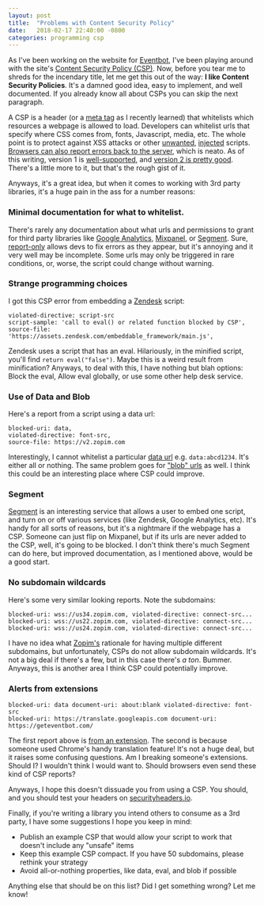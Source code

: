 ```yaml
---
layout: post
title:  "Problems with Content Security Policy"
date:   2018-02-17 22:40:00 -0800
categories: programming csp
---
```


As I've been working on the website for [Eventbot](https://geteventbot.com), I've been playing around with the site's [Content Security Policy (CSP)](https://developer.mozilla.org/en-US/docs/Web/HTTP/CSP). Now, before you tear me to shreds for the incendary title, let me get this out of the way: **I like Content Security Policies**. It's a damned good idea, easy to implement, and well documented. If you already know all about CSPs you can skip the next paragraph. 

A CSP is a header (or a [meta tag](https://developer.mozilla.org/en-US/docs/Web/HTTP/Headers/Content-Security-Policy#Examples) as I recently learned) that whitelists which resources a webpage is allowed to load. Developers can whitelist urls that specify where CSS comes from, fonts, Javascript, media, etc. The whole point is to protect against XSS attacks or other [unwanted](https://news.ycombinator.com/item?id=15890551), [injected](https://scotthelme.co.uk/protect-site-from-cryptojacking-csp-sri/) scripts. [Browsers can also report errors back to the server](https://developer.mozilla.org/en-US/docs/Web/HTTP/CSP#Enabling_reporting), which is neato. As of this writing, version 1 is [well-supported](https://caniuse.com/#feat=contentsecuritypolicy), and [version 2 is pretty good](https://caniuse.com/#feat=contentsecuritypolicy2). There's a little more to it, but that's the rough gist of it.

Anyways, it's a great idea, but when it comes to working with 3rd party libraries, it's a huge pain in the ass for a number reasons:

### Minimal documentation for what to whitelist.
There's rarely any documentation about what urls and permissions to grant for third party libraries like [Google Analytics](https://analytics.google.com), [Mixpanel](https://mixpanel.com), or [Segment](https://segment.com). Sure, [report-only](https://developer.mozilla.org/en-US/docs/Web/HTTP/Headers/Content-Security-Policy-Report-Only) allows devs to fix errors as they appear, but it's annoying and it very well may be incomplete. Some urls may only be triggered in rare conditions, or, worse, the script could change without warning.	

### Strange programming choices
I got this CSP error from embedding a [Zendesk](https://zendesk.com) script:
```
violated-directive: script-src 
script-sample: 'call to eval() or related function blocked by CSP', 
source-file: 'https://assets.zendesk.com/embeddable_framework/main.js',
```

Zendesk uses a script that has an eval. Hilariously, in the minified script, you'll find `return eval("false")`. Maybe this is a weird result from minification? Anyways, to deal with this, I have nothing but blah options: Block the eval, Allow eval globally, or use some other help desk service.

### Use of Data and Blob
Here's a report from a script using a data url:
```
blocked-uri: data, 
violated-directive: font-src, 
source-file: https://v2.zopim.com
```

Interestingly, I cannot whitelist a particular [data url](https://developer.mozilla.org/en-US/docs/Web/HTTP/Basics_of_HTTP/Data_URIs) e.g. `data:abcd1234`. It's either all or nothing. The same problem goes for ["blob" urls](https://developer.mozilla.org/en-US/docs/Web/API/URL/createObjectURL) as well. I think this could be an interesting place where CSP could improve.

### Segment
[Segment](https://segment.com/) is an interesting service that allows a user to embed one script, and turn on or off various services (like Zendesk, Google Analytics, etc). It's handy for all sorts of reasons, but it's a nightmare if the webpage has a CSP. Someone can just flip on Mixpanel, but if its urls are never added to the CSP, well, it's going to be blocked. I don't think there's much Segment can do here, but improved documentation, as I mentioned above, would be a good start.

### No subdomain wildcards 
Here's some very similar looking reports. Note the subdomains:
```
blocked-uri: wss://us34.zopim.com, violated-directive: connect-src...
blocked-uri: wss://us22.zopim.com, violated-directive: connect-src...
blocked-uri: wss://us24.zopim.com, violated-directive: connect-src...
```

I have no idea what [Zopim's](https://www.zopim.com/) rationale for having multiple different subdomains, but unfortunately, CSPs do not allow subdomain wildcards. It's not a big deal if there's a few, but in this case there's *a ton*. Bummer. Anyways, this is another area I think CSP could potentially improve.

### Alerts from extensions
```
blocked-uri: data document-uri: about:blank violated-directive: font-src 
blocked-uri: https://translate.googleapis.com document-uri: https://geteventbot.com/
```

The first report above is [from an extension](https://stackoverflow.com/questions/32336860/why-would-i-get-a-csp-violation-for-the-blocked-uri-about). The second is because someone used Chrome's handy translation feature! It's not a huge deal, but it raises some confusing questions. Am I breaking someone's extensions. Should I? I wouldn't think I would want to. Should browsers even send these kind of CSP reports?


Anyways, I hope this doesn't dissuade you from using a CSP. You should, and you should test your headers on [securityheaders.io](https://securityheaders.io/).

Finally, if you're writing a library you intend others to consume as a 3rd party, I have some suggestions I hope you keep in mind:
- Publish an example CSP that would allow your script to work that doesn't include any "unsafe" items
- Keep this example CSP compact. If you have 50 subdomains, please rethink your strategy
- Avoid all-or-nothing properties, like data, eval, and blob if possible


Anything else that should be on this list? Did I get something wrong? Let me know!


